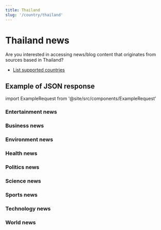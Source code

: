 ```yaml
---
title: Thailand
slug: '/country/thailand'
---
```


# Thailand news

Are you interested in accessing news/blog content that originates from sources based in Thailand?

- [List supported countries](/get-articles/countries)

## Example of JSON response

import ExampleRequest from '@site/src/components/ExampleRequest'

### Entertainment news
<ExampleRequest url="https://apitube.io/v1/news/articles?limit=2&category=news/Arts_and_Entertainment&country=th"></ExampleRequest>

### Business news
<ExampleRequest url="https://apitube.io/v1/news/articles?limit=2&category=news/Business&country=th"></ExampleRequest>

### Environment news
<ExampleRequest url="https://apitube.io/v1/news/articles?limit=2&category=news/Environment&country=th"></ExampleRequest>

### Health news
<ExampleRequest url="https://apitube.io/v1/news/articles?limit=2&category=news/Health&country=th"></ExampleRequest>

### Politics news
<ExampleRequest url="https://apitube.io/v1/news/articles?limit=2&category=news/Politics&country=th"></ExampleRequest>

### Science news
<ExampleRequest url="https://apitube.io/v1/news/articles?limit=2&category=news/Science&country=th"></ExampleRequest>

### Sports news
<ExampleRequest url="https://apitube.io/v1/news/articles?limit=2&category=news/Sports&country=th"></ExampleRequest>

### Technology news
<ExampleRequest url="https://apitube.io/v1/news/articles?limit=2&category=news/Technology&country=th"></ExampleRequest>

### World news
<ExampleRequest url="https://apitube.io/v1/news/articles?limit=2&category=news/World&country=th"></ExampleRequest>
